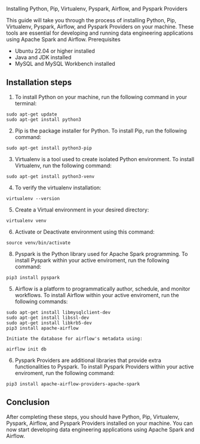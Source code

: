Installing Python, Pip, Virtualenv, Pyspark, Airflow, and Pyspark Providers

This guide will take you through the process of installing Python, Pip, Virtualenv, Pyspark, Airflow, and Pyspark Providers on your machine. 
These tools are essential for developing and running data engineering applications using Apache Spark and Airflow.
Prerequisites

   * Ubuntu 22.04 or higher installed
   * Java and JDK installed
   * MySQL and MySQL Workbench installed

## Installation steps

1. To install Python on your machine, run the following command in your terminal:
  ```
  sudo apt-get update
  sudo apt-get install python3
  ```

2. Pip is the package installer for Python. To install Pip, run the following command:
  ```
  sudo apt-get install python3-pip
  ```
3. Virtualenv is a tool used to create isolated Python environment. To install Virtualenv, run the following command:
  ```
  sudo apt-get install python3-venv
  ```    
4. To verify the virtualenv installation:
  ```
  virtualenv --version
  ```    
5. Create a Virtual environment in your desired directory:
  ```
  virtualenv venv
  ```    
6. Activate or Deactivate environment using this command:
  ```
  source venv/bin/activate
  ```    
8. Pyspark is the Python library used for Apache Spark programming. To install Pyspark within your active enviroment, run the following command:
  ```
  pip3 install pyspark
  ```
5. Airflow is a platform to programmatically author, schedule, and monitor workflows. To install Airflow within your active enviroment, run the following commands:
  ```
  sudo apt-get install libmysqlclient-dev
  sudo apt-get install libssl-dev
  sudo apt-get install libkrb5-dev
  pip3 install apache-airflow
  ```
    Initiate the database for airflow's metadata using:
  ``` 
  airflow init db
  ```
6. Pyspark Providers are additional libraries that provide extra functionalities to Pyspark. To install Pyspark Providers within your active enviroment, run the following command:
  ```
  pip3 install apache-airflow-providers-apache-spark
  ```
## Conclusion

After completing these steps, you should have Python, Pip, Virtualenv, Pyspark, Airflow, and Pyspark Providers installed on your machine.
You can now start developing data engineering applications using Apache Spark and Airflow.
